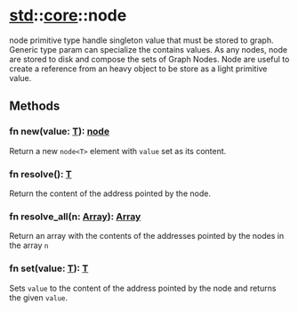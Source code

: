 # [std](/libs/std/)::[core](/libs/std/core/)::node

node primitive type handle singleton value that must be stored to graph.
Generic type param can specialize the contains values.
As any nodes, node are stored to disk and compose the sets of Graph Nodes.
Node are useful to create a reference from an heavy object to be store as a light primitive value.

## Methods
### fn new(value:&nbsp;[T](/libs/std/core/type.T.md)):&nbsp;[node](/libs/std/core/type.node.md)<Badge text="native" /><Badge text="static" />

Return a new `node<T>` element with `value` set as its content.
### fn resolve():&nbsp;[T](/libs/std/core/type.T.md)<Badge text="native" />

Return the content of the address pointed by the node.
### fn resolve_all(n:&nbsp;[Array](/libs/std/core/type.Array.md)):&nbsp;[Array](/libs/std/core/type.Array.md)<Badge text="native" /><Badge text="static" />

Return an array with the contents of the addresses pointed by the nodes in the array `n`
### fn set(value:&nbsp;[T](/libs/std/core/type.T.md)):&nbsp;[T](/libs/std/core/type.T.md)<Badge text="native" />

Sets `value` to the content of the address pointed by the node and returns the given `value`.
